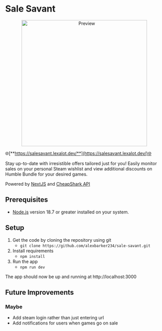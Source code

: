 # Sale Savant
<p align="center">
    <a href="https://salesavant.lexalot.dev/">
        <img height="400px" src="" alt="Preview">
    </a>
</p>

🌐[**https://salesavant.lexalot.dev/**](https://salesavant.lexalot.dev/)🌐

Stay up-to-date with irresistible offers tailored just for you! Easily monitor sales on your personal Steam wishlist and view additional discounts on Humble Bundle for your desired games.

Powered by [NextJS](https://nextjs.org/) and [CheapShark API](https://apidocs.cheapshark.com/)

## Prerequisites

- [Node.js](https://nodejs.org) version 18.7 or greater installed on your system.

## Setup

1. Get the code by cloning the repository using git 
    - `git clone https://github.com/alexbarker234/sale-savant.git`
2. Install requirements 
    - `npm install`
3. Run the app 
    - `npm run dev`

The app should now be up and running at http://localhost:3000

## Future Improvements
### Maybe
- Add steam login rather than just entering url
- Add notifications for users when games go on sale 
